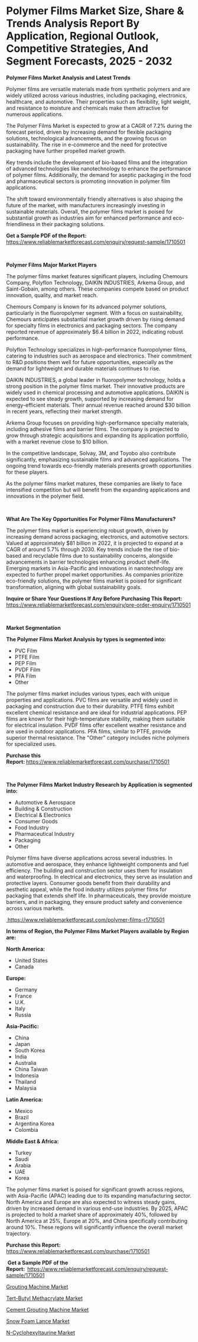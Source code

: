 <p><h1>Polymer Films Market Size, Share & Trends Analysis Report By Application, Regional Outlook, Competitive Strategies, And Segment Forecasts, 2025 - 2032</h1></p><p><strong>Polymer Films Market Analysis and Latest Trends</strong></p>
<p><p>Polymer films are versatile materials made from synthetic polymers and are widely utilized across various industries, including packaging, electronics, healthcare, and automotive. Their properties such as flexibility, light weight, and resistance to moisture and chemicals make them attractive for numerous applications. </p><p>The Polymer Films Market is expected to grow at a CAGR of 7.2% during the forecast period, driven by increasing demand for flexible packaging solutions, technological advancements, and the growing focus on sustainability. The rise in e-commerce and the need for protective packaging have further propelled market growth. </p><p>Key trends include the development of bio-based films and the integration of advanced technologies like nanotechnology to enhance the performance of polymer films. Additionally, the demand for aseptic packaging in the food and pharmaceutical sectors is promoting innovation in polymer film applications. </p><p>The shift toward environmentally friendly alternatives is also shaping the future of the market, with manufacturers increasingly investing in sustainable materials. Overall, the polymer films market is poised for substantial growth as industries aim for enhanced performance and eco-friendliness in their packaging solutions.</p></p>
<p><strong>Get a Sample PDF of the Report:&nbsp;</strong> <a href="https://www.reliablemarketforecast.com/enquiry/request-sample/1710501?utm_campaign=1998&utm_medium=2&utm_source=Github&utm_content=ia&utm_term=27032025&utm_id=polymer-films">https://www.reliablemarketforecast.com/enquiry/request-sample/1710501</a></p>
<p>&nbsp;</p>
<p><strong>Polymer Films Major Market Players</strong></p>
<p><p>The polymer films market features significant players, including Chemours Company, Polyflon Technology, DAIKIN INDUSTRIES, Arkema Group, and Saint-Gobain, among others. These companies compete based on product innovation, quality, and market reach.</p><p>Chemours Company is known for its advanced polymer solutions, particularly in the fluoropolymer segment. With a focus on sustainability, Chemours anticipates substantial market growth driven by rising demand for specialty films in electronics and packaging sectors. The company reported revenue of approximately $6.4 billion in 2022, indicating robust performance.</p><p>Polyflon Technology specializes in high-performance fluoropolymer films, catering to industries such as aerospace and electronics. Their commitment to R&D positions them well for future opportunities, especially as the demand for lightweight and durable materials continues to rise.</p><p>DAIKIN INDUSTRIES, a global leader in fluoropolymer technology, holds a strong position in the polymer films market. Their innovative products are widely used in chemical processing and automotive applications. DAIKIN is expected to see steady growth, supported by increasing demand for energy-efficient materials. Their annual revenue reached around $30 billion in recent years, reflecting their market strength.</p><p>Arkema Group focuses on providing high-performance specialty materials, including adhesive films and barrier films. The company is projected to grow through strategic acquisitions and expanding its application portfolio, with a market revenue close to $10 billion.</p><p>In the competitive landscape, Solvay, 3M, and Toyobo also contribute significantly, emphasizing sustainable films and advanced applications. The ongoing trend towards eco-friendly materials presents growth opportunities for these players. </p><p>As the polymer films market matures, these companies are likely to face intensified competition but will benefit from the expanding applications and innovations in the polymer field.</p></p>
<p>&nbsp;</p>
<p><strong>What Are The Key Opportunities For Polymer Films Manufacturers?</strong></p>
<p><p>The polymer films market is experiencing robust growth, driven by increasing demand across packaging, electronics, and automotive sectors. Valued at approximately $81 billion in 2022, it is projected to expand at a CAGR of around 5.7% through 2030. Key trends include the rise of bio-based and recyclable films due to sustainability concerns, alongside advancements in barrier technologies enhancing product shelf-life. Emerging markets in Asia-Pacific and innovations in nanotechnology are expected to further propel market opportunities. As companies prioritize eco-friendly solutions, the polymer films market is poised for significant transformation, aligning with global sustainability goals.</p></p>
<p><strong>Inquire or Share Your Questions If Any Before Purchasing This Report:</strong> <a href="https://www.reliablemarketforecast.com/enquiry/pre-order-enquiry/1710501?utm_campaign=1998&utm_medium=2&utm_source=Github&utm_content=ia&utm_term=27032025&utm_id=polymer-films">https://www.reliablemarketforecast.com/enquiry/pre-order-enquiry/1710501</a></p>
<p>&nbsp;</p>
<p><strong>Market Segmentation</strong></p>
<p><strong>The Polymer Films Market Analysis by types is segmented into:</strong></p>
<p><ul><li>PVC Film</li><li>PTFE Film</li><li>PEP Film</li><li>PVDF Film</li><li>PFA Film</li><li>Other</li></ul></p>
<p><p>The polymer films market includes various types, each with unique properties and applications. PVC films are versatile and widely used in packaging and construction due to their durability. PTFE films exhibit excellent chemical resistance and are ideal for industrial applications. PEP films are known for their high-temperature stability, making them suitable for electrical insulation. PVDF films offer excellent weather resistance and are used in outdoor applications. PFA films, similar to PTFE, provide superior thermal resistance. The "Other" category includes niche polymers for specialized uses.</p></p>
<p><strong>Purchase this Report:&nbsp;</strong><a href="https://www.reliablemarketforecast.com/purchase/1710501?utm_campaign=1998&utm_medium=2&utm_source=Github&utm_content=ia&utm_term=27032025&utm_id=polymer-films">https://www.reliablemarketforecast.com/purchase/1710501</a></p>
<p>&nbsp;</p>
<p><strong>The Polymer Films Market Industry Research by Application is segmented into:</strong></p>
<p><ul><li>Automotive & Aerospace</li><li>Building & Construction</li><li>Electrical & Electronics</li><li>Consumer Goods</li><li>Food Industry</li><li>Pharmaceutical Industry</li><li>Packaging</li><li>Other</li></ul></p>
<p><p>Polymer films have diverse applications across several industries. In automotive and aerospace, they enhance lightweight components and fuel efficiency. The building and construction sector uses them for insulation and waterproofing. In electrical and electronics, they serve as insulation and protective layers. Consumer goods benefit from their durability and aesthetic appeal, while the food industry utilizes polymer films for packaging that extends shelf life. In pharmaceuticals, they provide moisture barriers, and in packaging, they ensure product safety and convenience across various markets.</p></p>
<p><a href="https://www.reliablemarketforecast.com/polymer-films-r1710501?utm_campaign=1998&utm_medium=2&utm_source=Github&utm_content=ia&utm_term=27032025&utm_id=polymer-films">&nbsp;https://www.reliablemarketforecast.com/polymer-films-r1710501</a></p>
<p><strong>In terms of Region, the Polymer Films Market Players available by Region are:</strong></p>
<p>
    <p> <strong> North America: </strong>
        <ul>
            <li>United States</li>
            <li>Canada</li>
        </ul>
        </p> 
    <p> <strong> Europe: </strong>
        <ul>
            <li>Germany</li>
            <li>France</li>
            <li>U.K.</li>
            <li>Italy</li>
            <li>Russia</li>
        </ul>
        </p> 
    <p> <strong> Asia-Pacific: </strong>
        <ul>
            <li>China</li>
            <li>Japan</li>
            <li>South Korea</li>
            <li>India</li>
            <li>Australia</li>
            <li>China Taiwan</li>
            <li>Indonesia</li>
            <li>Thailand</li>
            <li>Malaysia</li>
        </ul>
        </p> 
    <p> <strong> Latin America: </strong>
        <ul>
            <li>Mexico</li>
            <li>Brazil</li>
            <li>Argentina Korea</li>
            <li>Colombia</li>
        </ul>
        </p> 
    <p> <strong> Middle East & Africa: </strong>
        <ul>
            <li>Turkey</li>
            <li>Saudi</li>
            <li>Arabia</li>
            <li>UAE</li>
            <li>Korea</li>
        </ul>
    </p>
    </p>
<p><p>The polymer films market is poised for significant growth across regions, with Asia-Pacific (APAC) leading due to its expanding manufacturing sector. North America and Europe are also expected to witness steady gains, driven by increased demand in various end-use industries. By 2025, APAC is projected to hold a market share of approximately 40%, followed by North America at 25%, Europe at 20%, and China specifically contributing around 10%. These regions will significantly influence the overall market trajectory.</p></p>
<p><strong>Purchase this Report: </strong><a href="https://www.reliablemarketforecast.com/purchase/1710501?utm_campaign=1998&utm_medium=2&utm_source=Github&utm_content=ia&utm_term=27032025&utm_id=polymer-films">https://www.reliablemarketforecast.com/purchase/1710501</a></p>
<p>&nbsp;<strong>Get a Sample PDF of the Report:&nbsp;&nbsp;</strong><a href="https://www.reliablemarketforecast.com/enquiry/request-sample/1710501?utm_campaign=1998&utm_medium=2&utm_source=Github&utm_content=ia&utm_term=27032025&utm_id=polymer-films">https://www.reliablemarketforecast.com/enquiry/request-sample/1710501</a></p>
<p><strong></strong></p>
<p><p><a href="https://github.com/tona7vba/Market-Research-Report-List-1/blob/main/grouting-machine-market.md?utm_campaign=1998&utm_medium=2&utm_source=Github&utm_content=ia&utm_term=27032025&utm_id=polymer-films">Grouting Machine Market</a></p><p><a href="https://github.com/lizamflotow/Market-Research-Report-List-1/blob/main/tert-butyl-methacrylate-market.md?utm_campaign=1998&utm_medium=2&utm_source=Github&utm_content=ia&utm_term=27032025&utm_id=polymer-films">Tert-Butyl Methacrylate Market</a></p><p><a href="https://github.com/dringals/Market-Research-Report-List-6/blob/main/cement-grouting-machine-market.md?utm_campaign=1998&utm_medium=2&utm_source=Github&utm_content=ia&utm_term=27032025&utm_id=polymer-films">Cement Grouting Machine Market</a></p><p><a href="https://github.com/tambraunrue691969/Market-Research-Report-List-1/blob/main/snow-foam-lance-market.md?utm_campaign=1998&utm_medium=2&utm_source=Github&utm_content=ia&utm_term=27032025&utm_id=polymer-films">Snow Foam Lance Market</a></p><p><a href="https://github.com/oslieselotte2192/Market-Research-Report-List-1/blob/main/n-cyclohexyltaurine-market.md?utm_campaign=1998&utm_medium=2&utm_source=Github&utm_content=ia&utm_term=27032025&utm_id=polymer-films">N-Cyclohexyltaurine Market</a></p></p>